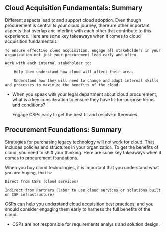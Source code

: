 ## Cloud Acquisition Fundamentals: Summary

Different aspects lead to and support cloud adoption. Even though procurement is central to your cloud journey, there are other important aspects that overlap and interlink with each other that contribute to this experience. Here are some key takeaways when it comes to cloud acquisition fundamentals.

    To ensure effective cloud acquisition, engage all stakeholders in your organization—not just your procurement lead—early and often.

    Work with each internal stakeholder to:

        Help them understand how cloud will affect their area.

        Understand how they will need to change and adapt internal skills and processes to maximize the benefits of the cloud.

- When you speak with your legal department about cloud procurement, what is a key consideration to ensure they have fit-for-purpose terms and conditions?

  Engage CSPs early to get the best fit and resolve differences.

## Procurement Foundations: Summary

Strategies for purchasing legacy technology will not work for cloud. That includes policies and structures in your organization. To get the benefits of cloud, you need to shift your thinking. Here are some key takeaways when it comes to procurement foundations.

When you buy cloud technologies, it is important that you understand what you are buying, that is:

    Direct from CSPs (cloud services)

    Indirect from Partners (labor to use cloud services or solutions built on CSP infrastructure)

CSPs can help you understand cloud acquisition best practices, and you should consider engaging them early to harness the full benefits of the cloud.

- CSPs are not responsible for requirements analysis and solution design.
